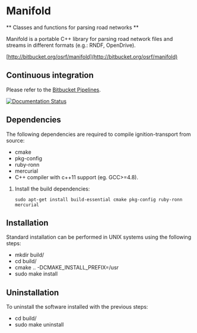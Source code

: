 # Manifold

** Classes and functions for parsing road networks **

Manifold is a portable C++ library for parsing road network files and streams in
different formats (e.g.: RNDF, OpenDrive).

  [http://bitbucket.org/osrf/manifold](http://bitbucket.org/osrf/manifold)

## Continuous integration

Please refer to the [Bitbucket Pipelines](https://bitbucket.org/osrf/manifold/addon/pipelines/home#!/).

[![Documentation Status](https://readthedocs.org/projects/manifold/badge/?version=latest)](https://readthedocs.org/projects/manifold/?badge=latest)


## Dependencies

The following dependencies are required to compile ignition-transport from
source:

 - cmake
 - pkg-config
 - ruby-ronn
 - mercurial
 - C++ compiler with c++11 support (eg. GCC>=4.8).

1. Install the build dependencies:

    ```
    sudo apt-get install build-essential cmake pkg-config ruby-ronn mercurial
    ```

## Installation

Standard installation can be performed in UNIX systems using the following
steps:

 - mkdir build/
 - cd build/
 - cmake .. -DCMAKE_INSTALL_PREFIX=/usr
 - sudo make install

## Uninstallation

To uninstall the software installed with the previous steps:

 - cd build/
 - sudo make uninstall
